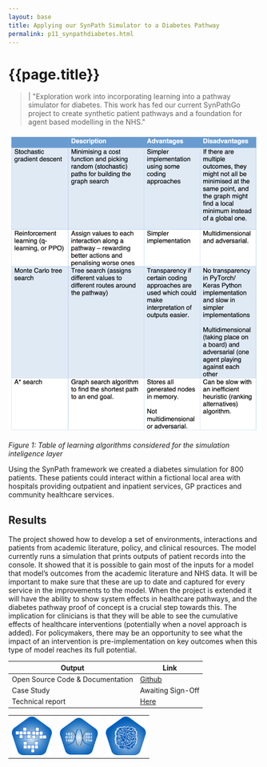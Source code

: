 ```yaml
---
layout: base
title: Applying our SynPath Simulator to a Diabetes Pathway 
permalink: p11_synpathdiabetes.html
---
```


# {{page.title}}
> | "Exploration work into incorporating learning into a pathway simulator for diabetes.  This work has fed our current SynPathGo project to create synthetic patient pathways and a foundation for agent based modelling in the NHS."   

<p align="center">
    <img src="assets/img/p11fig1.png" alt=""  width="800"/>
</p>
<p align="left">
    <em>Figure 1: Table of learning algorithms considered for the simulation inteligence layer </em>
</p>

Using the SynPath framework we created a diabetes simulation for 800 patients.  These patients could interact within a fictional local area with hospitals providing outpatient and inpatient services, GP practices and community healthcare services.  

## Results 

The project showed how to develop a set of environments, interactions and patients from academic literature, policy, and clinical resources. The model currently runs a simulation that prints outputs of patient records into the console. It showed that it is possible to gain most of the inputs for a model that model’s outcomes from the academic literature and NHS data. It will be important to make sure that these are up to date and captured for every service in the improvements to the model. When the project is extended it will have the ability to show system effects in healthcare pathways, and the diabetes pathway proof of concept is a crucial step towards this. The implication for clinicians is that they will be able to see the cumulative effects of healthcare interventions (potentially when a novel approach is added). For policymakers, there may be an opportunity to see what the impact of an intervention is pre-implementation on key outcomes when this type of model reaches its full potential.  

| Output | Link | 
| ---- | ---- |
| Open Source Code & Documentation | [Github](https://github.com/nhsx/SynPath\_Diabetes) |
| Case Study | Awaiting Sign-Off |
| Technical report | [Here](https://github.com/nhsx/SynPath\_Diabetes/blob/main/t2dm/reports/Technical%20Report%20(SynPath%20Diabetes)%20v1.pdf) |

||||
|:-|:-|:-|
|<img src="assets/img/simulation_badge_S.png" alt  width="80"/>|<img src="assets/img/Synthetic.png" alt  width="80"/>|<img src="assets/img/machine_learning_badge_S.png" alt  width="80"/>|
